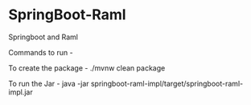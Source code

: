 # SpringBoot-Raml
Springboot and Raml 



Commands to run -

To create the package - ./mvnw clean package  

To run the Jar - java -jar springboot-raml-impl/target/springboot-raml-impl.jar 


